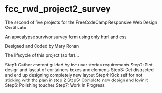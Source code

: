 # fcc_rwd_project2_survey
The second of five projects for the FreeCodeCamp Responsive Web Design Certificate

An apocalypse survivor survey form using only html and css

Designed and Coded by Mary Ronan


The lifecycle of this project (so far)...

Step1: Gather content guided by fcc user stories requirements
Step2: Plot design and layout of containers boxes and elements
Step3: Get distracted and end up designing completely new layout
Step4: Kick self for not sticking with the plan in step 2
Step5: Complete new design and lovin it
Step6: Polishing touches
Step7: Work In Progress

